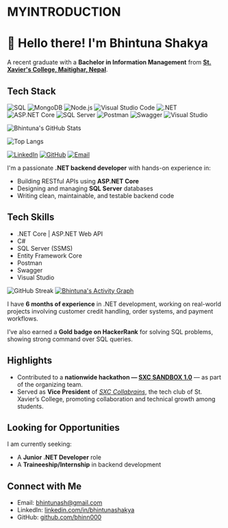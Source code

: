 # MYINTRODUCTION

# 👋 Hello there! I'm Bhintuna Shakya

A recent graduate with a **Bachelor in Information Management** from [**St. Xavier's College, Maitighar, Nepal**](https://sxc.edu.np/).

## Tech Stack

![SQL](https://img.shields.io/badge/SQL-336791?style=flat&logo=mysql&logoColor=white)
![MongoDB](https://img.shields.io/badge/MongoDB-47A248?style=flat&logo=mongodb&logoColor=white)
![Node.js](https://img.shields.io/badge/Node.js-339933?style=flat&logo=node.js&logoColor=white)
![Visual Studio Code](https://img.shields.io/badge/VS%20Code-007ACC?style=flat&logo=visual-studio-code&logoColor=white)
![.NET](https://img.shields.io/badge/.NET-512BD4?style=flat&logo=dotnet&logoColor=white)
![ASP.NET Core](https://img.shields.io/badge/ASP.NET_Core-5C2D91?style=flat&logo=dotnet&logoColor=white)
![SQL Server](https://img.shields.io/badge/SQL_Server-CC2927?style=flat&logo=microsoftsqlserver&logoColor=white)
![Postman](https://img.shields.io/badge/Postman-FF6C37?style=flat&logo=postman&logoColor=white)
![Swagger](https://img.shields.io/badge/Swagger-85EA2D?style=flat&logo=swagger&logoColor=black)
![Visual Studio](https://img.shields.io/badge/Visual_Studio-5C2D91?style=flat&logo=visualstudio&logoColor=white)

![Bhintuna's GitHub Stats](https://github-readme-stats.vercel.app/api?username=bhinn000&show_icons=true&theme=default)

![Top Langs](https://github-readme-stats.vercel.app/api/top-langs/?username=bhinn000&layout=compact)

[![LinkedIn](https://img.shields.io/badge/LinkedIn-blue?logo=linkedin&style=flat)](https://linkedin.com/in/bhintunashakya/)
[![GitHub](https://img.shields.io/badge/GitHub-black?logo=github&style=flat)](https://github.com/bhinn000)
[![Email](https://img.shields.io/badge/Email-D14836?logo=gmail&style=flat)](mailto:bhintunash@gmail.com)


I'm a passionate **.NET backend developer** with hands-on experience in:
- Building RESTful APIs using **ASP.NET Core**
- Designing and managing **SQL Server** databases
- Writing clean, maintainable, and testable backend code

## Tech Skills

- .NET Core | ASP.NET Web API  
- C#  
- SQL Server (SSMS)  
- Entity Framework Core  
- Postman  
- Swagger  
- Visual Studio  

![GitHub Streak](https://github-readme-streak-stats.herokuapp.com/?user=bhinn000&theme=default)
[![Bhintuna's Activity Graph](https://github-readme-activity-graph.vercel.app/graph?username=bhinn000&theme=github)](https://github.com/ashutosh00710/github-readme-activity-graph)


I have **6 months of experience** in .NET development, working on real-world projects involving customer credit handling, order systems, and payment workflows.

I’ve also earned a **Gold badge on HackerRank** for solving SQL problems, showing strong command over SQL queries.

## Highlights

- Contributed to a **nationwide hackathon — [SXC SANDBOX 1.0](https://sxc-sandbox.vercel.app/#team)** — as part of the organizing team.
- Served as **Vice President** of [*SXC Collabrains*](https://www.linkedin.com/company/sxc-collabrains/about/), the tech club of St. Xavier’s College, promoting collaboration and technical growth among students.

## Looking for Opportunities

I am currently seeking:
- A **Junior .NET Developer** role  
- A **Traineeship/Internship** in backend development  

## Connect with Me

- Email: [bhintunash@gmail.com](mailto:bhintunash@gmail.com)  
- LinkedIn: [linkedin.com/in/bhintunashakya](https://www.linkedin.com/in/bhintunashakya/)  
- GitHub: [github.com/bhinn000](https://github.com/bhinn000)  

